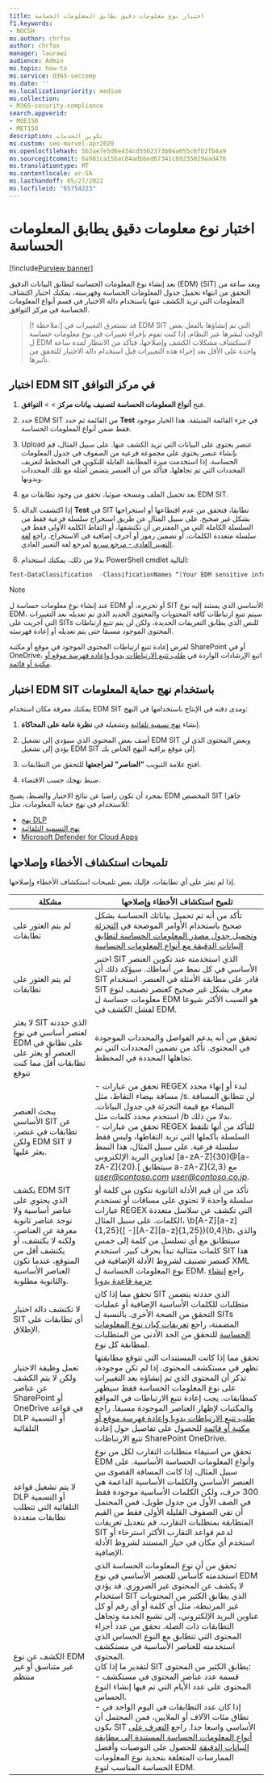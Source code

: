 ```yaml
---
title: اختبار نوع معلومات دقيق يطابق المعلومات الحساسة
f1.keywords:
- NOCSH
ms.author: chrfox
author: chrfox
manager: laurawi
audience: Admin
ms.topic: how-to
ms.service: O365-seccomp
ms.date: ''
ms.localizationpriority: medium
ms.collection:
- M365-security-compliance
search.appverid:
- MOE150
- MET150
description: تكوين الخدمات
ms.custom: seo-marvel-apr2020
ms.openlocfilehash: 5b2ae7e5d6e434cd5502373b04a055c6fb2fb4a9
ms.sourcegitcommit: 6a981ca15bac84adbbed67341c89235029aad476
ms.translationtype: MT
ms.contentlocale: ar-SA
ms.lasthandoff: 05/27/2022
ms.locfileid: "65754223"
---
```

# <a name="test-an-exact-data-match-sensitive-information-type"></a>اختبار نوع معلومات دقيق يطابق المعلومات الحساسة

[!include[Purview banner](../includes/purview-rebrand-banner.md)]

بعد إنشاء نوع المعلومات الحساسة لتطابق البيانات الدقيق (EDM) (SIT) وبعد ساعة من التحقق من انتهاء تحميل جدول المعلومات الحساسة وفهرسته، يمكنك اختبار اكتشاف المعلومات التي تريد الكشف عنها باستخدام دالة الاختبار في قسم أنواع المعلومات الحساسة في مركز التوافق.
 
>[! ملاحظة:] قد تستغرق التغييرات في EDM SIT التي تم إنشاؤها بالفعل بعض الوقت لنشرها عبر النظام. إذا كنت تقوم بإجراء تغييرات في نوع معلومات حساسة ل EDM لاستكشاف مشكلات الكشف وإصلاحها، فتأكد من الانتظار لمدة ساعة واحدة على الأقل بعد إجراء هذه التغييرات قبل استخدام دالة الاختبار للتحقق من تأثيرها.

## <a name="test-your-edm-sit-in-the-compliance-center"></a>اختبار EDM SIT في مركز التوافق

1. فتح **أنواع المعلومات الحساسة** **لتصنيف بيانات مركز** >  >  **التوافق**.

2. حدد EDM SIT من القائمة ثم حدد **Test** في جزء القائمة المنبثقة. هذا الخيار موجود فقط ضمن أنواع المعلومات الحساسة.
 
3. Upload عنصر يحتوي على البيانات التي تريد الكشف عنها. على سبيل المثال، قم بإنشاء عنصر يحتوي على مجموعة فرعية من الصفوف في جدول المعلومات الحساسة. إذا استخدمت ميزة المطابقة القابلة للتكوين في المخطط لتعريف المحددات التي تم تجاهلها، فتأكد من أن العنصر يتضمن أمثلة مع تلك المحددات وبدونها.

4. بعد تحميل الملف ومسحه ضوئيا، تحقق من وجود تطابقات مع EDM SIT.

5. إذا اكتشفت الدالة **Test** في SIT تطابقا، فتحقق من عدم اقتطاعها أو استخراجها بشكل غير صحيح. على سبيل المثال عن طريق استخراج سلسلة فرعية فقط من السلسلة الكاملة التي من المفترض أن تكتشفها، أو التقاط الكلمة الأولى فقط في سلسلة متعددة الكلمات، أو تضمين رموز أو أحرف إضافية في الاستخراج. راجع [لغة التعبير العادي - مرجع سريع](/dotnet/standard/base-types/regular-expression-language-quick-reference) لمرجع لغة التعبير العادي. 

5. بدلا من ذلك، يمكنك استخدام PowerShell cmdlet التالية:

```powershell
Test-DataClassification  -ClassificationNames “[Your EDM sensitive info type]” -TexttoClassify “[your own text to scan for matches]” 
```

> [!NOTE]
 عند إنشاء نوع معلومات حساسة ل EDM أو تحريره، أو SIT الأساسي الذي يستند إليه نوع EDM، سيتم تتبع ارتباطات كافة المحتويات والمحتوى الجديد الذي تم تعديله بعد التغييرات التي أجريت على SITs للنص الذي يطابق التعريفات الجديدة، ولكن لن يتم تتبع ارتباطات المحتوى الموجود مسبقا حتى يتم تعديله أو إعادة فهرسته. 

لفرض إعادة تتبع ارتباطات المحتوى الموجود في موقع أو مكتبة SharePoint أو في OneDrive، اتبع الإرشادات الواردة في [طلب تتبع الارتباطات يدويا وإعادة فهرسة موقع أو مكتبة أو قائمة](/sharepoint/crawl-site-content).

## <a name="test-your-edm-sit-with-information-protection-policies"></a>اختبار EDM SIT باستخدام نهج حماية المعلومات

يمكنك معرفة مكان استخدام EDM SIT ومدى دقته في الإنتاج باستخدامها في النهج:

1. إنشاء [نهج تسمية تلقائية](apply-sensitivity-label-automatically.md#how-to-configure-auto-labeling-policies-for-sharepoint-onedrive-and-exchange) وتشغيله في **نظرة عامة على المحاكاة**.

1. أضف بعض المحتوى الذي سيؤدي إلى تشغيل EDM SIT وبعض المحتوى الذي لن يؤدي إلى تشغيل EDM SIT إلى موقع يراقبه النهج الخاص بك.

1. افتح علامة التبويب **"العناصر" لمراجعتها** للتحقق من التطابقات.

1. ضبط نهجك حسب الاقتضاء. 

بمجرد أن تكون راضيا عن نتائج الاختبار والضبط، يصبح EDM المخصص SIT جاهزا للاستخدام في نهج حماية المعلومات، مثل:

- [نهج DLP](create-test-tune-dlp-policy.md#create-test-and-tune-a-dlp-policy)
- [نهج التسمية التلقائية](apply-sensitivity-label-automatically.md#how-to-configure-auto-labeling-for-office-apps)
- [Microsoft Defender for Cloud Apps](/cloud-app-security/data-protection-policies)

## <a name="troubleshooting-tips"></a>تلميحات استكشاف الأخطاء وإصلاحها

إذا لم تعثر على أي تطابقات، فإليك بعض تلميحات استكشاف الأخطاء وإصلاحها.

|مشكلة  |تلميح استكشاف الأخطاء وإصلاحها  |
|---------|---------|
|لم يتم العثور على تطابقات     |  تأكد من أنه تم تحميل بياناتك الحساسة بشكل صحيح باستخدام الأوامر الموضحة في [التجزئة وتحميل جدول مصدر المعلومات الحساسة لتطابق البيانات الدقيقة مع أنواع المعلومات الحساسة](sit-get-started-exact-data-match-hash-upload.md#hash-and-upload-the-sensitive-information-source-table-for-exact-data-match-sensitive-information-types)|
|لم يتم العثور على تطابقات   | اختبر SIT الذي استخدمته عند تكوين العنصر الأساسي في كل نمط من أنماطك. سيؤكد ذلك أن SIT قادر على مطابقة الأمثلة في العنصر. استخدام SIT معرف بشكل غير صحيح كعنصر تصنيف لنوع معلومات حساسة ل EDM هو السبب الأكثر شيوعا لفشل الكشف في EDM.         |
|لا يعثر SIT الذي حددته لعنصر أساسي في نوع EDM على تطابق في العنصر أو يعثر على تطابقات أقل مما كنت تتوقع    |  تحقق من أنه يدعم الفواصل والمحددات الموجودة في المحتوى. تأكد من تضمين المحددات التي تم تجاهلها المحددة في المخطط.       |
|يبحث العنصر الأساسي SIT عن تطابقات في عنصر، ولكن EDM SIT لا يعثر عليها.     | - تحقق من عبارات REGEX لبدء أو إنهاء محدد مسافة بيضاء التقاط، مثل /s. لن تتطابق المسافة البيضاء مع قيمة التجزئة في جدول البيانات. استخدم محدد كلمات مثل /b بدلا من ذلك. </br> - تحقق من عبارات REGEX للتأكد من أنها تلتقط السلسلة بأكملها التي تريد التقاطها، وليس فقط سلسلة فرعية. على سبيل المثال، هذا النمط لعناوين البريد الإلكتروني [a-zA-Z]{30}@[a-zA-Z]{20}.[ سيتطابق a-zA-Z]{2,3} مع *user@contoso.com* *user@contoso.co.jp*.  |
|يكشف EDM SIT الذي يحتوي على عناصر أساسية ولا توجد عناصر ثانوية معرفة عن العناصر، ولكنه لا يكتشف، أو يكتشف أقل من المتوقع، عندما تكون العناصر الأساسية والثانوية مطلوبة.  | تأكد من أن قيم الأدلة الثانوية تتكون من كلمة أو سلسلة واحدة لا تحتوي على مسافات أو تستخدم عبارات REGEX التي تكشف عن سلاسل متعددة الكلمات. على سبيل المثال، \b[A-Z][a-z]{1,25}([ -][A-Z][a-z]{1,25}){0,4}\b، والذي سيتطابق مع أي تسلسل من كلمة إلى خمس كلمات متتالية تبدأ بحرف كبير. استخدم SIT هذا كعنصر تصنيف لشروط الأدلة الإضافية في XML نوع المعلومات الحساسة ل EDM. راجع [إنشاء حزمة قاعدة يدويا](sit-get-started-exact-data-match-create-rule-package.md#create-a-rule-package-manually)|
|لا تكتشف دالة اختبار SIT أي تطابقات على الإطلاق.   | تحقق مما إذا كان SIT الذي حددته يتضمن متطلبات للكلمات الأساسية الإضافية أو عمليات التحقق من الصحة الأخرى. بالنسبة ل SITs المضمنة، راجع [تعريفات كيان نوع المعلومات الحساسة](sensitive-information-type-entity-definitions.md#sensitive-information-type-entity-definitions) للتحقق من الحد الأدنى من المتطلبات لمطابقة كل نوع.        |
|تعمل وظيفة الاختبار ولكن لا يتم الكشف عن عناصر SharePoint أو OneDrive في قواعد DLP أو التسمية التلقائية     | تحقق مما إذا كانت المستندات التي تتوقع مطابقتها تظهر في مستكشف المحتوى. إذا لم تكن موجودة، تذكر أن المحتوى الذي تم إنشاؤه بعد التغييرات على نوع المعلومات الحساسة فقط سيظهر كمطابقات. يجب إعادة تتبع الارتباطات في المواقع والمكتبات لإظهار العناصر الموجودة مسبقا. راجع [طلب تتبع الارتباطات يدويا وإعادة فهرسة موقع أو مكتبة أو قائمة](/sharepoint/crawl-site-content) للحصول على تفاصيل حول إعادة تتبع الارتباطات SharePoint OneDrive.        |
|لا يتم تشغيل قواعد DLP أو التسمية التلقائية التي تتطلب تطابقات متعددة     |تحقق من استيفاء متطلبات التقارب لكل من نوع EDM وأنواع المعلومات الحساسة الأساسية. على سبيل المثال، إذا كانت المسافة القصوى بين العنصر الأساسي والكلمات الأساسية الداعمة هي 300 حرف، ولكن الكلمات الأساسية موجودة فقط في الصف الأول من جدول طويل، فمن المحتمل أن تفي الصفوف القليلة الأولى فقط من القيم المتطابقة بمتطلبات التقارب. قم بتعديل تعريفات SIT لدعم قواعد التقارب الأكثر استرخاء أو استخدم أي مكان في خيار المستند لشروط الأدلة الإضافية.         |
|الكشف عن نوع EDM غير متناسق أو غير منتظم     |تحقق من أن نوع المعلومات الحساسة الذي استخدمته كأساس للعنصر الأساسي في نوع EDM لا يكشف عن المحتوى غير الضروري. قد يؤدي استخدام SIT الذي يطابق الكثير من المحتويات غير المرتبطة، مثل أي كلمة أو أي رقم أو كل عناوين البريد الإلكتروني، إلى تشبع الخدمة وتجاهل التطابقات ذات الصلة. تحقق من عدد أجزاء المحتوى التي تتطابق مع النوع الحساس الذي استخدمته للعناصر الأساسية في مستكشف المحتوى. </br> لتقدير ما إذا كان SIT يطابق الكثير من المحتوى: </br> - قسمة عدد عناصر المحتوى في مستكشف المحتوى على عدد الأيام التي تم فيها إنشاء النوع الحساس. </br> - إذا كان عدد التطابقات في اليوم الواحد في نطاق مئات الآلاف أو الملايين، فمن المحتمل أن يكون SIT الأساسي واسعا جدا. راجع [التعرف على أنواع المعلومات الحساسة المستندة إلى مطابقة البيانات الدقيقة](sit-learn-about-exact-data-match-based-sits.md#learn-about-exact-data-match-based-sensitive-information-types) للحصول على التوصيات وأفضل الممارسات المتعلقة بتحديد نوع المعلومات الحساسة المناسب لنوع EDM.         |

